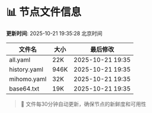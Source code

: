 # 📊 节点文件信息

**更新时间**: 2025-10-21 19:35:28 北京时间

| 文件名 | 大小 | 最后修改 |
|--------|------|----------|
| all.yaml | 22K | 2025-10-21 19:35 |
| history.yaml | 946K | 2025-10-21 19:35 |
| mihomo.yaml | 32K | 2025-10-21 19:35 |
| base64.txt | 19K | 2025-10-21 19:35 |

> 🔄 文件每30分钟自动更新，确保节点的新鲜度和可用性
